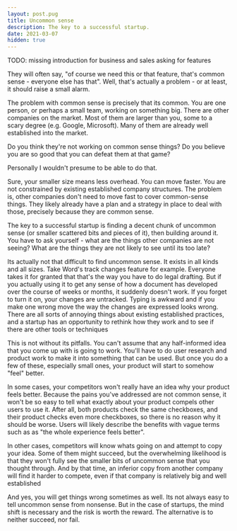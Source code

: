 ```yaml
---
layout: post.pug
title: Uncommon sense
description: The key to a successful startup.
date: 2021-03-07
hidden: true
---
```


TODO: missing introduction for business and sales asking for features

They will often say, "of course we need this or that feature, that's common sense - everyone else has that". Well, that's actually a problem - or at least, it should raise a small alarm.

The problem with common sense is precisely that its common. You are one person, or perhaps a small team, working on something big. There are other companies on the market. Most of them are larger than you, some to a scary degree (e.g. Google, Microsoft). Many of them are already well established into the market.

Do you think they're not working on common sense things? Do you believe you are so good that you can defeat them at that game?

Personally I wouldn't presume to be able to do that.

Sure, your smaller size means less overhead. You can move faster. You are not constrained by existing established company structures. The problem is, other companies don't need to move fast to cover common-sense things. They likely already have a plan and a strategy in place to deal with those, precisely because they are common sense.

The key to a successful startup is finding a decent chunk of uncommon sense (or smaller scattered bits and pieces of it), then building around it. You have to ask yourself - what are the things other companies are not seeing? What are the things they are not likely to see until its too late?

Its actually not that difficult to find uncommon sense. It exists in all kinds and all sizes. Take Word's track changes feature for example. Everyone takes it for granted that that's the way you have to do legal drafting. But if you actually using it to get any sense of how a document has developed over the course of weeks or months, it suddenly doesn't work. If you forget to turn it on, your changes are untracked. Typing is awkward and if you make one wrong move the way the changes are expressed looks wrong. There are all sorts of annoying things about existing established practices, and a startup has an opportunity to rethink how they work and to see if there are other tools or techniques

This is not without its pitfalls. You can't assume that any half-informed idea that you come up with is going to work. You'll have to do user research and product work to make it into something that can be used. But once you do a few of these, especially small ones, your product will start to somehow "feel" better.

In some cases, your competitors won't really have an idea why your product feels better. Because the pains you've addressed are not common sense, it won't be so easy to tell what exactly about your product compels other users to use it. After all, both products check the same checkboxes, and their product checks even more checkboxes, so there is no reason why it should be worse. Users will likely describe the benefits with vague terms such as as "the whole experience feels better".

In other cases, competitors will know whats going on and attempt to copy your idea. Some of them might succeed, but the overwhelming likelihood is that they won't fully see the smaller bits of uncommon sense that you thought through. And by that time, an inferior copy from another company will find it harder to compete, even if that company is relatively big and well established

And yes, you will get things wrong sometimes as well. Its not always easy to tell uncommon sense from nonsense. But in the case of startups, the mind shift is necessary and the risk is worth the reward. The alternative is to neither succeed, nor fail.

